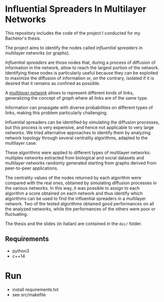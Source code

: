 # Influential Spreaders In Multilayer Networks

This repository includes the code of the project I conducted for my Bachelor's thesis.

The project aims to identify the nodes called *influential spreaders* in multilayer networks (or graphs).

*Influential spreaders* are those nodes that, during a process of diffusion of
information in the network, allow to reach the largest portion of the network.
Identifying these nodes is particularly useful because they can be exploited to
maximize the diffusion of information or, on the contrary,
isolated if it is desired that it remains as confined as possible.

A [*multilayer network*](https://en.wikipedia.org/wiki/Multidimensional_network) allows to represent different kinds of links,
generalizing the concept of *graph* where all links are of the same type.

Information can propagate with diverse probabilities on different types of links, making this problem particularly challenging.

Influential spreaders can be identified by simulating the diffusion processes, but this process is very expensive, and hence not applicable to very large networks.
We tried alternative approaches to identify them by analyzing network topology through several centrality algorithms, adapted to the multilayer case.

These algorithms were applied to different types of multilayer networks:
multiplex networks extracted from biological and
social datasets and multilayer networks randomly generated
starting from graphs derived from peer-to-peer applications.

The centrality values ​​of the nodes returned by each algorithm were
compared with the real ones, obtained by simulating diffusion processes
in the various networks. In this way, it was possible to assign to each algorithm
a score obtained on each network and thus identify which algorithms
can be used to find the influential spreaders in a multilayer network.
Two of the tested algorithms obtained good performances on all the
analyzed networks, while the performances of the others were poor or fluctuating.

The thesis and the slides (in Italian) are contained in the `doc/` folder.

## Requirements
- python3
- c++14

# Run
- install requirements.txt
- see src/makefile

